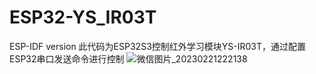 # ESP32-YS_IR03T
ESP-IDF version
此代码为ESP32S3控制红外学习模块YS-IR03T，通过配置ESP32串口发送命令进行控制
![微信图片_20230221222138](https://user-images.githubusercontent.com/75484275/220370824-f99ed5a6-e093-46ce-86e8-beadef60408b.jpg)
